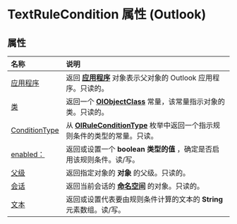 
# TextRuleCondition 属性 (Outlook)

## 属性



|**名称**|**说明**|
|:-----|:-----|
|[应用程序](4e6d0b1b-4d7a-fd92-f8a1-07c1dc21ddb3.md)|返回 **[应用程序](797003e7-ecd1-eccb-eaaf-32d6ddde8348.md)** 对象表示父对象的 Outlook 应用程序。只读的。|
|[类](3c60e11c-7ddc-13a5-59b6-894e641f9238.md)|返回一个 **[OlObjectClass](33d724b3-df3c-2a7f-a80f-93b66d96f588.md)** 常量，该常量指示对象的类。只读的。|
|[ConditionType](2dbc7979-deae-fbb8-9def-8c906657024a.md)|从  **[OlRuleConditionType](35c2f965-0f9d-8cc8-2f05-60522268574f.md)** 枚举中返回一个指示规则条件的类型的常量。只读。|
|[enabled：](7027c22b-08fa-d1b0-f664-8c4a26722cbb.md)|返回或设置一个 **boolean 类型的值** ，确定是否启用该规则条件。读/写。|
|[父级](55be70c5-a4d9-3359-8bf6-f71ae8f75a7d.md)|返回指定对象的 **对象** 的父级。只读的。|
|[会话](29422538-9045-66b5-44a1-b226870dc307.md)|返回当前会话的 **[命名空间](f0dcaa19-07f5-5d42-a3bf-2e42b7885644.md)** 的对象。只读的。|
|[文本](615f47e9-2c43-a473-33f6-46765ccd3903.md)|返回或设置代表要由规则条件计算的文本的 **String** 元素数组。读/写。|

